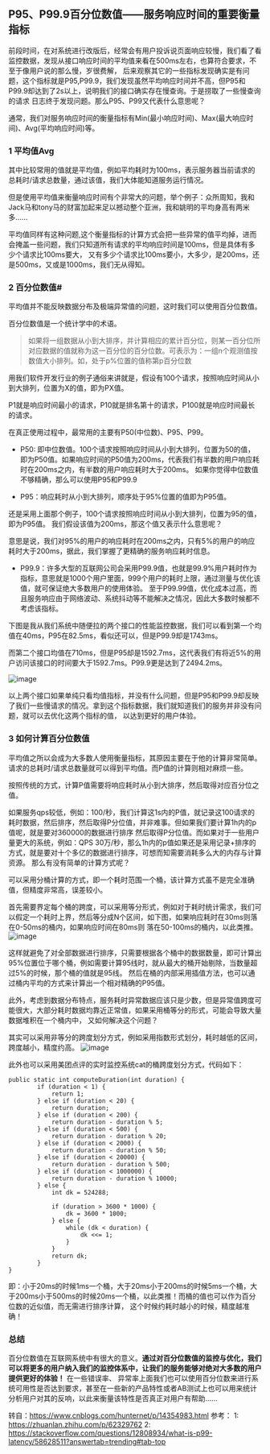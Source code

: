 ## P95、P99.9百分位数值——服务响应时间的重要衡量指标
前段时间，在对系统进行改版后，经常会有用户投诉说页面响应较慢，我们看了看监控数据，发现从接口响应时间的平均值来看在500ms左右，也算符合要求，不至于像用户说的那么慢，岁很费解，
后来观察其它的一些指标发现确实是有问题，这个指标就是P95,P99.9，我们发现虽然平均响应时间并不高，但P95和P99.9却达到了2s以上，说明我们的接口确实存在慢查询。于是捞取了一些慢查询的请求
日志终于发现问题。那么P95、P99又代表什么意思呢？

通常，我们对服务响应时间的衡量指标有Min(最小响应时间)、Max(最大响应时间)、Avg(平均响应时间)等。

### 1 平均值Avg
其中比较常用的值就是平均值，例如平均耗时为100ms，表示服务器当前请求的总耗时/请求总数量，通过该值，我们大体能知道服务运行情况。

但是使用平均值来衡量响应时间有个非常大的问题，举个例子：众所周知，我和Jack马和tony马的财富加起来足以撼动整个亚洲，我和姚明的平均身高有两米多......

平均值同样有这种问题,这个衡量指标的计算方式会把一些异常的值平均掉，进而会掩盖一些问题，我们只知道所有请求的平均响应时间是100ms，但是具体有多少个请求比100ms要大，
又有多少个请求比100ms要小，大多少，是200ms，还是500ms，又或是1000ms，我们无从得知。

### 2 百分位数值#
平均值并不能反映数据分布及极端异常值的问题，这时我们可以使用百分位数值。

百分位数值是一个统计学中的术语。
> 如果将一组数据从小到大排序，并计算相应的累计百分位，则某一百分位所对应数据的值就称为这一百分位的百分位数。可表示为：一组n个观测值按数值大小排列。如，处于p%位置的值称第p百分位数

用我们软件开发行业的例子通俗来讲就是，假设有100个请求，按照响应时间从小到大排列，位置为X的值，即为PX值。

P1就是响应时间最小的请求，P10就是排名第十的请求，P100就是响应时间最长的请求。

在真正使用过程中，最常用的主要有P50(中位数)、P95、P99。

* P50: 即中位数值。100个请求按照响应时间从小到大排列，位置为50的值，即为P50值。如果响应时间的P50值为200ms，代表我们有半数的用户响应耗时在200ms之内，有半数的用户响应耗时大于200ms。
如果你觉得中位数值不够精确，那么可以使用P95和P99.9

* P95：响应耗时从小到大排列，顺序处于95%位置的值即为P95值。

还是采用上面那个例子，100个请求按照响应时间从小到大排列，位置为95的值，即为P95值。 我们假设该值为200ms，那这个值又表示什么意思呢？

意思是说，我们对95%的用户的响应耗时在200ms之内，只有5%的用户的响应耗时大于200ms，据此，我们掌握了更精确的服务响应耗时信息。

* P99.9：许多大型的互联网公司会采用P99.9值，也就是99.9%用户耗时作为指标，意思就是1000个用户里面，999个用户的耗时上限，通过测量与优化该值，就可保证绝大多数用户的使用体验。 
至于P99.99值，优化成本过高，而且服务响应由于网络波动、系统抖动等不能解决之情况，因此大多数时候都不考虑该指标。

下图是我从我们系统中随便拉的两个接口的性能监控数据，我们可以看到第一个均值在40ms，P95在82.5ms，看似还可以，但是P99.9却是1743ms。

而第二个接口均值在710ms，但是P95却是1592.7ms，这代表我们有将近5%的用户访问该接口的时间要大于1592.7ms。P99.9更是达到了2494.2ms。

![image](https://user-images.githubusercontent.com/6757408/176338779-d8396cab-4c72-4d63-bff9-36f22fbff1b0.png)

以上两个接口如果单纯只看均值指标，并没有什么问题，但是P95和P99.9却反映了我们一些慢请求的情况。拿到这个指标数据，我们就知道我们的服务并非没有问题，就可以去优化这两个指标的值，
以达到更好的用户体验。

### 3 如何计算百分位数值
平均值之所以会成为大多数人使用衡量指标，其原因主要在于他的计算非常简单。请求的总耗时/请求总数量就可以得到平均值。而P值的计算则相对麻烦一些。

按照传统的方式，计算P值需要将响应耗时从小到大排序，然后取得对应百分位之值。

如果服务qps较低，例如：100/秒，我们计算这1s内的P值，就记录这100请求的耗时数据，然后排序，然后取得P分位值，并非难事。但如果我们要计算1h内的p值呢，就是要对360000的数据进行排序
然后取得P分位值。而如果对于一些用户量更大的系统，例如：QPS 30万/秒，那么1h内的p值如果还是采用记录+排序的方式，就是要对十个多亿的数据进行排序，可想而知需要消耗多么大的内存与计算资源。
那么有没有简单的计算方式呢？

可以采用分桶计算的方式，即一个耗时范围一个桶，该计算方式虽不是完全准确值，但精度非常高，误差较小。

首先需要界定每个桶的跨度，可以采用等分形式，例如对于耗时统计需求，我们可以假定一个耗时上界，然后等分成N个区间，如下图，如果响应耗时在30ms则落在0-50ms的桶内，如果响应时间在80ms则
落在50-100ms的桶内，以此类推。
![image](https://user-images.githubusercontent.com/6757408/176338931-b89ee13c-da58-4d97-864d-c0e186fb541f.png)

这样就避免了对全部数据进行排序，只需要根据各个桶中的数据数量，即可计算出95%位置位于哪个桶，例如需要计算95线时，就从最大的桶开始剔除，当数量超过5%的时候，那个桶的值就是95线。
然后在桶的内部采用插值方法，也可以通过桶内平均的方式来计算出一个相对精确的P95值。

此外，考虑到数据分布特点，服务耗时异常数据应该只是少数，但是异常值跨度可能很大，大部分耗时数据均靠近正常值，如果采用桶等分的形式，可能会导致大量数据堆积在一个桶内中，
又如何解决这个问题？

其实可以采用非等分的跨度划分方式，例如采用指数形式划分，耗时越低的区间，跨度越小，精度约高。
![image](https://user-images.githubusercontent.com/6757408/176338999-72e0cf86-ffa3-4afc-979c-3cc14b1026bd.png)

此外也可以采用美团点评的实时监控系统cat的桶跨度划分方式，代码如下：
```
public static int computeDuration(int duration) {
        if (duration < 1) {
            return 1;
        } else if (duration < 20) {
            return duration;
        } else if (duration < 200) {
            return duration - duration % 5;
        } else if (duration < 500) {
            return duration - duration % 20;
        } else if (duration < 2000) {
            return duration - duration % 50;
        } else if (duration < 20000) {
            return duration - duration % 500;
        } else if (duration < 1000000) {
            return duration - duration % 10000;
        } else {
            int dk = 524288;

            if (duration > 3600 * 1000) {
                dk = 3600 * 1000;
            } else {
                while (dk < duration) {
                    dk <<= 1;
                }
            }
            return dk;
        }
}
```
即：小于20ms的时候1ms一个桶，大于20ms小于200ms的时候5ms一个桶，大于200ms小于500ms的时候20ms一个桶，以此类推！而桶的值也可以作为百分位数的近似值，而无需进行排序计算，
这个时候约耗时越小的时候，精度越准确！

### 总结
百分位数值在互联网系统中有很大的意义。**通过对百分位数值的监控与优化，我们可以将更多的用户纳入我们的监控体系中，让我们的服务能够对绝对大多数的用户提供更好的体验！** 在一些错误率、
异常率上面我们也可以使用百分位数来进行系统可用性是否达到要求，甚至在一些新的产品特性或者AB测试上也可以用来统计分析用户对其的反响，以此来衡量该特性是否真正对用户有帮助......


转自：https://www.cnblogs.com/hunternet/p/14354983.html
参考：
1: https://zhuanlan.zhihu.com/p/62329762
2: https://stackoverflow.com/questions/12808934/what-is-p99-latency/58628511?answertab=trending#tab-top

